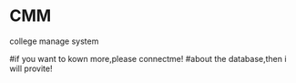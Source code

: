 # CMM
college manage system

#if you want to kown more,please connectme!
#about the database,then i will provite!
